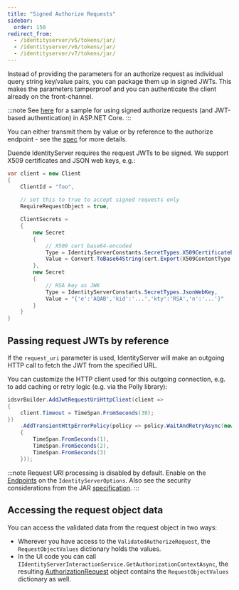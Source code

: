 ```yaml
---
title: "Signed Authorize Requests"
sidebar:
  order: 150
redirect_from:
  - /identityserver/v5/tokens/jar/
  - /identityserver/v6/tokens/jar/
  - /identityserver/v7/tokens/jar/
---
```


Instead of providing the parameters for an authorize request as individual query string key/value pairs, you can package them up in signed JWTs.
This makes the parameters tamperproof and you can authenticate the client already on the front-channel.

:::note
See [here](/identityserver/v7/samples/basics#mvc-client-with-jar-and-jwt-based-authentication) for a sample for using signed authorize requests (and JWT-based authentication) in ASP.NET Core.
:::

You can either transmit them by value or by reference to the authorize endpoint - see the [spec](https://openid.net/specs/openid-connect-core-1_0.html#jwtrequests) for more details.

Duende IdentityServer requires the request JWTs to be signed. We support X509 certificates and JSON web keys, e.g.:

```cs
var client = new Client
{
    ClientId = "foo",
    
    // set this to true to accept signed requests only
    RequireRequestObject = true,

    ClientSecrets = 
    {
        new Secret
        {
            // X509 cert base64-encoded
            Type = IdentityServerConstants.SecretTypes.X509CertificateBase64,
            Value = Convert.ToBase64String(cert.Export(X509ContentType.Cert))
        },
        new Secret
        {
            // RSA key as JWK
            Type = IdentityServerConstants.SecretTypes.JsonWebKey,
            Value = "{'e':'AQAB','kid':'...','kty':'RSA','n':'...'}"
        }
    }
}
```

## Passing request JWTs by reference
If the `request_uri` parameter is used, IdentityServer will make an outgoing HTTP call to fetch the JWT from the specified URL.

You can customize the HTTP client used for this outgoing connection, e.g. to add caching or retry logic (e.g. via the Polly library):

```cs
idsvrBuilder.AddJwtRequestUriHttpClient(client =>
{
    client.Timeout = TimeSpan.FromSeconds(30);
})
    .AddTransientHttpErrorPolicy(policy => policy.WaitAndRetryAsync(new[]
    {
        TimeSpan.FromSeconds(1),
        TimeSpan.FromSeconds(2),
        TimeSpan.FromSeconds(3)
    }));
```

:::note
Request URI processing is disabled by default. Enable on the [Endpoints](/identityserver/v7/reference/options#endpoints) on the `IdentityServerOptions`. Also see the security considerations from the JAR [specification](https://tools.ietf.org/html/draft-ietf-oauth-jwsreq-23#section-10.4).
:::

## Accessing the request object data
You can access the validated data from the request object in two ways:

* Wherever you have access to the `ValidatedAuthorizeRequest`, the `RequestObjectValues` dictionary holds the values.
* In the UI code you can call `IIdentityServerInteractionService.GetAuthorizationContextAsync`, the resulting [AuthorizationRequest](/identityserver/v7/reference/services/interaction_service#authorizationrequest) object contains the `RequestObjectValues` dictionary as well.

